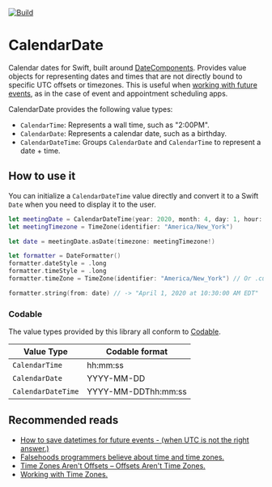 [![Build](https://github.com/raymondjavaxx/CalendarDate/workflows/Build/badge.svg)](https://github.com/raymondjavaxx/CalendarDate/actions)

# CalendarDate

Calendar dates for Swift, built around [DateComponents](https://developer.apple.com/documentation/foundation/datecomponents). Provides value objects for representing dates and times that are not directly bound to specific UTC offsets or timezones. This is useful when [working with future events](http://www.creativedeletion.com/2015/03/19/persisting_future_datetimes.html), as in the case of event and appointment scheduling apps.

CalendarDate provides the following value types:

* `CalendarTime`: Represents a wall time, such as "2:00PM".
* `CalendarDate`: Represents a calendar date, such as a birthday.
* `CalendarDateTime`: Groups `CalendarDate` and `CalendarTime` to represent a date + time.

## How to use it

You can initialize a `CalendarDateTime` value directly and convert it to a Swift `Date` when you need to display it to the user.


```swift
let meetingDate = CalendarDateTime(year: 2020, month: 4, day: 1, hour: 10, minute: 30)
let meetingTimezone = TimeZone(identifier: "America/New_York")

let date = meetingDate.asDate(timezone: meetingTimezone!)

let formatter = DateFormatter()
formatter.dateStyle = .long
formatter.timeStyle = .long
formatter.timeZone = TimeZone(identifier: "America/New_York") // Or .current

formatter.string(from: date) // -> "April 1, 2020 at 10:30:00 AM EDT"
```

### Codable

The value types provided by this library all conform to [Codable](https://developer.apple.com/documentation/swift/codable).

| Value Type   | Codable format |
|---  |---  |
| `CalendarTime` | hh:mm:ss |
| `CalendarDate` | YYYY-MM-DD |
| `CalendarDateTime` | YYYY-MM-DDThh:mm:ss |


## Recommended reads

* [How to save datetimes for future events - (when UTC is not the right answer.)](http://www.creativedeletion.com/2015/03/19/persisting_future_datetimes.html)
* [Falsehoods programmers believe about time and time zones.](http://www.creativedeletion.com/2015/01/28/falsehoods-programmers-date-time-zones.html)
* [Time Zones Aren't Offsets – Offsets Aren't Time Zones.](https://spin.atomicobject.com/2016/07/06/time-zones-offsets/)
* [Working with Time Zones.](https://www.w3.org/TR/timezone/#history)
